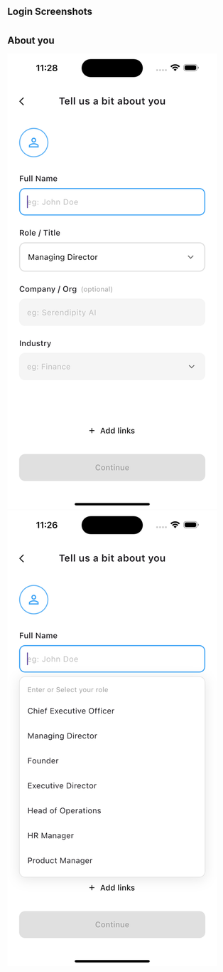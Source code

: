 ## Login Screenshots

<!-- ![Login Screen1](assets/ScreenShot1.png)
![Login Screen2](assets/ScreenShot2.png)
![Login Screen3](assets/ScreenShot3.png)
![verfiy otp Screen 1](assets/verify_otp/verifyotp.png) -->

#

## About you
![About Screen 1](assets/about_you/AboutYou1.png)
![About Screen 1](assets/about_you/AboutYou.png)
